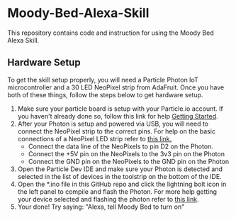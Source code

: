# Moody-Bed-Alexa-Skill
This repository contains code and instruction for using the Moody Bed Alexa Skill.

## Hardware Setup

To get the skill setup properly, you will need a Particle Photon IoT microcontroller and a 30 LED NeoPixel strip from AdaFruit. Once you have both of these things, follow the steps below to get hardware setup.
1. Make sure your particle board is setup with your Particle.io account. If you haven't already done so, follow this link for help [Getting Started](https://docs.particle.io/guide/getting-started/start/photon/).
2. After your Photon is setup and powered via USB, you will need to connect the NeoPixel strip to the correct pins. For help on the basic connections of a NeoPixel LED strip refer to [this link.](https://learn.adafruit.com/adafruit-neopixel-uberguide/basic-connections)
	* Connect the data line of the NeoPixels to pin D2 on the Photon.
	* Connect the +5V pin on the NeoPixels to the 3v3 pin on the Photon
	* Connect the GND pin on the NeoPixels to the GND pin on the Photon
3. Open the Particle Dev IDE and make sure your Photon is detected and selected in the list of devices in the toolstrip on the bottom of the IDE.
4. Open the *.ino file in this GitHub repo and click the lightning bolt icon in the left panel to compile and flash the Photon. For more help getting your device selected and flashing the photon refer to [this link](https://docs.particle.io/guide/tools-and-features/dev/).
5. Your done! Try saying: "Alexa, tell Moody Bed to turn on" 
